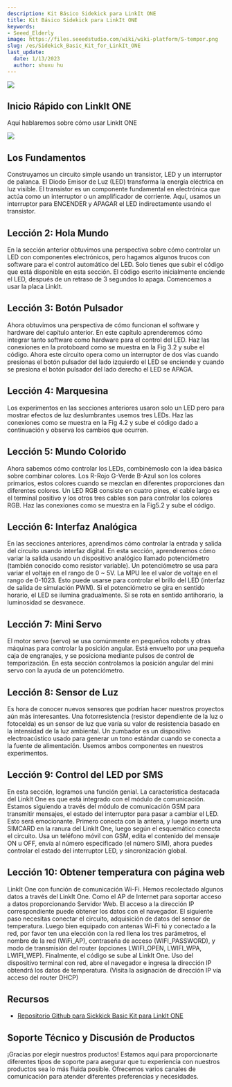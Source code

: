 ```yaml
---
description: Kit Básico Sidekick para LinkIt ONE
title: Kit Básico Sidekick para LinkIt ONE
keywords:
- Seeed_Elderly
image: https://files.seeedstudio.com/wiki/wiki-platform/S-tempor.png
slug: /es/Sidekick_Basic_Kit_for_LinkIt_ONE
last_update:
  date: 1/13/2023
  author: shuxu hu
---
```


![](https://files.seeedstudio.com/wiki/Sidekick_Basic_Kit_for_LinkIt_ONE/img/SKP-0.jpg)


##   Inicio Rápido con LinkIt ONE

Aquí hablaremos sobre cómo usar LinkIt ONE

[![](https://files.seeedstudio.com/wiki/Seeed-WiKi/docs/images/300px-Get_One_Now_Banner-ragular.png)](https://www.seeedstudio.com/Sidekick-Basic-Kit-for-LinkIt-ONE-p-2027.html)

##   Los Fundamentos

Construyamos un circuito simple usando un transistor, LED y un interruptor de palanca. El Diodo Emisor de Luz (LED) transforma la energía eléctrica en luz visible. El transistor es un componente fundamental en electrónica que actúa como un interruptor o un amplificador de corriente. Aquí, usamos un interruptor para ENCENDER y APAGAR el LED indirectamente usando el transistor.

<!-- Click [here](/LinkIt_ONE_Tutorial-The_Basics) to see the full tutorial. -->

##   Lección 2: Hola Mundo

En la sección anterior obtuvimos una perspectiva sobre cómo controlar un LED con componentes electrónicos, pero hagamos algunos trucos con software para el control automático del LED. Solo tienes que subir el código que está disponible en esta sección. El código escrito inicialmente enciende el LED, después de un retraso de 3 segundos lo apaga. Comencemos a usar la placa LinkIt.

<!-- Click [here](/LinkIt_ONE_Tutorial-Hello_World) to see the full tutorial. -->

##   Lección 3: Botón Pulsador

Ahora obtuvimos una perspectiva de cómo funcionan el software y hardware del capítulo anterior. En este capítulo aprenderemos cómo integrar tanto software como hardware para el control del LED. Haz las conexiones en la protoboard como se muestra en la Fig 3.2 y sube el código. Ahora este circuito opera como un interruptor de dos vías cuando presionas el botón pulsador del lado izquierdo el LED se enciende y cuando se presiona el botón pulsador del lado derecho el LED se APAGA.

<!-- Click [here](/LinkIt_ONE_Tutorial-Push_Button) to see the full tutorial. -->

##   Lección 4: Marquesina

Los experimentos en las secciones anteriores usaron solo un LED pero para mostrar efectos de luz deslumbrantes usemos tres LEDs. Haz las conexiones como se muestra en la Fig 4.2 y sube el código dado a continuación y observa los cambios que ocurren.

<!-- Click [here](/LinkIt_ONE_Tutorial-Marquee) to see the full tutorial. -->

##   Lección 5: Mundo Colorido

Ahora sabemos cómo controlar los LEDs, combinémoslo con la idea básica sobre combinar colores. Los R-Rojo G-Verde B-Azul son los colores primarios, estos colores cuando se mezclan en diferentes proporciones dan diferentes colores. Un LED RGB consiste en cuatro pines, el cable largo es el terminal positivo y los otros tres cables son para controlar los colores RGB. Haz las conexiones como se muestra en la Fig5.2 y sube el código.

<!-- Click [here](/LinkIt_ONE_Tutorial-Colorful_World) to see the full tutorial. -->

##   Lección 6: Interfaz Analógica

En las secciones anteriores, aprendimos cómo controlar la entrada y salida del circuito usando interfaz digital. En esta sección, aprenderemos cómo variar la salida usando un dispositivo analógico llamado potenciómetro (también conocido como resistor variable). Un potenciómetro se usa para variar el voltaje en el rango de 0 ~ 5V. La MPU lee el valor de voltaje en el rango de 0-1023. Esto puede usarse para controlar el brillo del LED (interfaz de salida de simulación PWM). Si el potenciómetro se gira en sentido horario, el LED se ilumina gradualmente. Si se rota en sentido antihorario, la luminosidad se desvanece.

<!-- Click [here](/LinkIt_ONE_Tutorial-Analog_Interface) to see the full tutorial. -->

##   Lección 7: Mini Servo

El motor servo (servo) se usa comúnmente en pequeños robots y otras máquinas para controlar la posición angular. Está envuelto por una pequeña caja de engranajes, y se posiciona mediante pulsos de control de temporización. En esta sección controlamos la posición angular del mini servo con la ayuda de un potenciómetro.

<!-- Click [here](/LinkIt-ONE-Tutorial---Mini-Servo) to see the full tutorial. -->

##   Lección 8: Sensor de Luz

Es hora de conocer nuevos sensores que podrían hacer nuestros proyectos aún más interesantes. Una fotorresistencia (resistor dependiente de la luz o fotocelda) es un sensor de luz que varía su valor de resistencia basado en la intensidad de la luz ambiental. Un zumbador es un dispositivo electroacústico usado para generar un tono estándar cuando se conecta a la fuente de alimentación. Usemos ambos componentes en nuestros experimentos.

<!-- Click [here](/LinkIt_ONE_Tutorial-Light-Sensor) to see the full tutorial. -->

##   Lección 9: Control del LED por SMS

En esta sección, logramos una función genial. La característica destacada del LinkIt One es que está integrado con el módulo de comunicación. Estamos siguiendo a través del módulo de comunicación GSM para transmitir mensajes, el estado del interruptor para pasar a cambiar el LED. Esto será emocionante. Primero conecta con la antena, y luego inserta una SIMCARD en la ranura del LinkIt One, luego según el esquemático conecta el circuito. Usa un teléfono móvil con GSM, edita el contenido del mensaje ON u OFF, envía al número especificado (el número SIM), ahora puedes controlar el estado del interruptor LED, y sincronización global.

<!-- Click [here](/LinkIt_ONE_Tutorial-SMS_control_the_LED) to see the full tutorial. -->

##   Lección 10: Obtener temperatura con página web

LinkIt One con función de comunicación Wi-Fi. Hemos recolectado algunos datos a través del LinkIt One. Como el AP de Internet para soportar acceso a datos proporcionando Servidor Web. El acceso a la dirección IP correspondiente puede obtener los datos con el navegador. El siguiente paso necesitas conectar el circuito, adquisición de datos del sensor de temperatura. Luego bien equipado con antenas Wi-Fi tú y conectado a la red, por favor ten una elección con la red llena los tres parámetros, el nombre de la red (WiFi_AP), contraseña de acceso (WIFI_PASSWORD), y modo de transmisión del router (opciones LWIFI_OPEN, LWIFI_WPA, LWIFI_WEP). Finalmente, el código se sube al LinkIt One. Uso del dispositivo terminal con red, abre el navegador e ingresa la dirección IP obtendrá los datos de temperatura. (Visita la asignación de dirección IP vía acceso del router DHCP)

<!-- Click [here](/LinkIt_ONE_Tutorial-Get_temperature_with_Webpage) to see the full tutorial. -->

##   Recursos

*   [Repositorio Github para Sickkick Basic Kit para LinkIt ONE](https://github.com/Seeed-Studio/Sidekick_Basic_Kit_for_LinkIt)

## Soporte Técnico y Discusión de Productos

¡Gracias por elegir nuestros productos! Estamos aquí para proporcionarte diferentes tipos de soporte para asegurar que tu experiencia con nuestros productos sea lo más fluida posible. Ofrecemos varios canales de comunicación para atender diferentes preferencias y necesidades.

<div class="button_tech_support_container">
<a href="https://forum.seeedstudio.com/" class="button_forum"></a> 
<a href="https://www.seeedstudio.com/contacts" class="button_email"></a>
</div>

<div class="button_tech_support_container">
<a href="https://discord.gg/eWkprNDMU7" class="button_discord"></a> 
<a href="https://github.com/Seeed-Studio/wiki-documents/discussions/69" class="button_discussion"></a>
</div>

